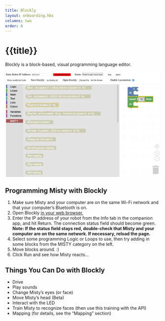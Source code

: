 ```yaml
---
title: Blockly
layout: onboarding.hbs
columns: two
order: 6
---
```


# {{title}}

Blockly is a block-based, visual programming language editor.

![Blockly](../../../assets/images/blockly.png)

## Programming Misty with Blockly

1. Make sure Misty and your computer are on the same Wi-Fi network and that your computer’s Bluetooth is on.
2. Open Blockly [in your web browser.](https://misty:MistyRocks!@blockly.mistyrobotics.io/)
3. Enter the IP address of your robot from the Info tab in the companion app, and hit Return. The connection status field should become green. **Note: If the status field stays red, double-check that Misty and your computer are on the same network. If necessary, reload the page.**
4. Select some programming Logic or Loops to use, then try adding in some blocks from the MISTY category on the left.
5. Move blocks around. :) 
6. Click Run and see how Misty reacts...

## Things You Can Do with Blockly

* Drive
* Play sounds
* Change Misty’s eyes (or face)
* Move Misty’s head (Beta)
* Interact with the LED
* Train Misty to recognize faces (then use this training with the API)
* Mapping (for details, see the “Mapping” section)

